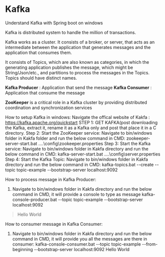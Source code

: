 # Kafka
Understand Kafka with Spring boot on windows

Kafka is distributed system to handle the million of transactions.

Kafka works as a cluster. It consists of a broker, or server, that acts as an intermediate between the application that generates messages and the application that consumes them.

It consists of Topics, which are also known as categories, in which the generating application publishes the message, which might be String/Json/etc., and partitions to process the messages in the Topics. Topics should have distinct names.

**Kafka Producer** : Application that send the message
**Kafka Consumer** : Application that consume the message

**ZooKeeper** is a critical role in a Kafka cluster by providing distributed coordination and synchronization services

How to setup Kafka in windows:
Navigate the offical website of Kakfa : https://kafka.apache.org/quickstart
STEP 1: GET KAFKA(post downloading the Kafka, extract it, rename it as a Kafka only and post that place it in a C directory.
Step 2: Start the ZooKeeper service: Navigate to bin/windows folder in Kakfa folder and run the below command in CMD:
zookeeper-server-start.bat ..\..\config\zookeeper.properties
Step 3: Start the Kafka service: Navigate to bin/windows folder in Kakfa directory and run the below command in CMD:
kafka-server-start.bat ..\..\config\server.properties
Step 4: Start the Kafka Topic: Navigate to bin/windows folder in Kakfa directory and run the below command in CMD:
kafka-topics.bat --create --topic topic-example --bootstrap-server localhost:9092


How to process message in Kafka Producer:
1. Navigate to bin/windows folder in Kakfa directory and run the below command in CMD, it will provide a console to type as message
kafka-console-producer.bat --topic topic-example --bootstrap-server localhost:9092
> Hello World


How to consumer message in Kafka Consumer:
1. Navigate to bin/windows folder in Kakfa directory and run the below command in CMD, it will provide you all the messages are there in consumer:
kafka-console-consumer.bat --topic topic-example --from-beginning --bootstrap-server localhost:9092
Hello World
